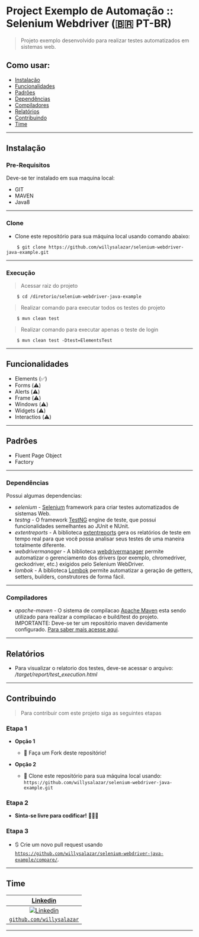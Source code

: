 # Project Exemplo de Automação :: Selenium Webdriver (:brazil: PT-BR)
> Projeto exemplo desenvolvido para realizar testes automatizados em sistemas web.

## Como usar:

- [Instalação](#instalacao)
- [Funcionalidades](#funcionalidades)
- [Padrões](#padroes)
- [Dependências](#dependencias)
- [Compiladores](#compiladores)
- [Relatórios](#relatórios)
- [Contribuindo](#contribuindo)
- [Time](#time)

---

## Instalação
### Pre-Requisitos
Deve-se ter instalado em sua maquina local:
- GIT
- MAVEN
- Java8 

---

### Clone

- Clone este repositório para sua máquina local usando comando abaixo:
```
	$ git clone https://github.com/willysalazar/selenium-webdriver-java-example.git
```

---

### Execução

> Acessar raiz do projeto

```
	$ cd /diretorio/selenium-webdriver-java-example
```
> Realizar comando para executar todos os testes do projeto

```
	$ mvn clean test
```
> Realizar comando para executar apenas o teste de login

```
	$ mvn clean test -Dtest=ElementsTest
```

---

## Funcionalidades
- Elements (:white_check_mark:)
- Forms (:warning:)
- Alerts (:warning:)
- Frame (:warning:)
- Windows (:warning:)
- Widgets (:warning:)
- Interactios (:warning:)

---

## Padrôes
- Fluent Page Object
- Factory

---

### Dependências
Possui algumas dependencias: 
* *selenium* - [Selenium](https://www.selenium.dev/) framework para criar testes automatizados de sistemas Web. 
* *testng* - O framework [TestNG](https://testng.org/) engine de teste, que possui funcionalidades semelhantes ao JUnit e NUnit. 
* *extentreports* - A biblioteca [extentreports](http://www.extentreports.com/) gera os relatórios de teste em tempo real para que você possa analisar seus testes de uma maneira totalmente diferente. 
* *webdrivermanager* - A biblioteca [webdrivermanager](https://github.com/bonigarcia/webdrivermanager) permite automatizar o gerenciamento dos drivers (por exemplo, chromedriver, geckodriver, etc.) exigidos pelo Selenium WebDriver. 
* *lombok* - A biblioteca [Lombok](https://projectlombok.org/) permite automatizar a geração de getters, setters, builders, construtores de forma fácil. 

---

### Compiladores
* *apache-maven* - O sistema de compilacao [Apache Maven](https://maven.apache.org/) esta sendo utilizado para realizar a compilacao e build/test do projeto.
IMPORTANTE: Deve-se ter um repositório maven devidamente configurado. [Para saber mais acesse aqui](https://maven.apache.org/guides/mini/guide-configuring-maven.html). 

---

## Relatórios
* Para visualizar o relatorio dos testes, deve-se acessar o arquivo: */target/report/test_execution.html*

---

## Contribuindo

> Para contribuir com este projeto siga as seguintes etapas

### Etapa 1

- **Opção 1**
    - 🍴 Faça um Fork deste repositório!

- **Opção 2**
    - 👯 Clone este repositório para sua máquina local usando:  `https://github.com/willysalazar/selenium-webdriver-java-example.git`

### Etapa 2

- **Sinta-se livre para codificar!** 🔨🔨🔨

### Etapa 3

- 🔃 Crie um novo pull request usando <a href="https://github.com/willysalazar/selenium-webdriver-java-example/compare/" target="_blank">`https://github.com/willysalazar/selenium-webdriver-java-example/compare/`</a>.

---

## Time

| <a href="https://www.linkedin.com/in/willysalazar/" target="_blank">**Linkedin**</a>  |
| :---: |
| [![Linkedin](https://avatars2.githubusercontent.com/u/6722023?s=200 )](linkedin)    |
| <a href="http://github.com/willysalazar" target="_blank">`github.com/willysalazar`</a> | 


---
